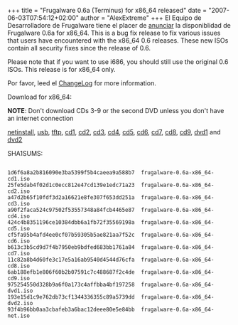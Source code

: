 +++
title = "Frugalware 0.6a (Terminus) for x86_64 released"
date = "2007-06-03T07:54:12+02:00"
author = "AlexExtreme"
+++
El Equipo de Desarrolladore de Frugalware tiene el placer de [anunciar](/news/67) la disponiblidad de Frugalware 0.6a for x86\_64. This is a bug fix release to fix
 various issues that users have encountered with the x86\_64 0.6 releases. These new ISOs contain all security fixes since the release of 0.6.  
  


 Please note that if you want to use i686, you should still use the original 0.6 ISOs. This release is for x86\_64 only.  
  


 Por favor, leed el [ChangeLog](http://ftp.frugalware.org/pub/frugalware/frugalware-stable/ChangeLog.txt) for more information.  

 Download for x86\_64:  

**NOTE**: Don't download CDs 3-9 or the second DVD unless you don't have an internet connection  

[netinstall](/download/frugalware-0.6-iso/frugalware-0.6a-x86_64-net.iso),
 [usb](/download/frugalware-0.6-iso/frugalware-0.6a-x86_64-usb.tar.gz),
 [tftp](/download/frugalware-0.6-iso/frugalware-0.6a-x86_64-tftp.img.gz),
 [cd1](/download/frugalware-0.6-iso/frugalware-0.6a-x86_64-cd1.iso),
 [cd2](/download/frugalware-0.6-iso/frugalware-0.6a-x86_64-cd2.iso),
 [cd3](/download/frugalware-0.6-iso/frugalware-0.6a-x86_64-cd3.iso),
 [cd4](/download/frugalware-0.6-iso/frugalware-0.6a-x86_64-cd4.iso),
 [cd5](/download/frugalware-0.6-iso/frugalware-0.6a-x86_64-cd5.iso),
 [cd6](/download/frugalware-0.6-iso/frugalware-0.6a-x86_64-cd6.iso),
 [cd7](/download/frugalware-0.6-iso/frugalware-0.6a-x86_64-cd7.iso),
 [cd8](/download/frugalware-0.6-iso/frugalware-0.6a-x86_64-cd8.iso),
 [cd9](/download/frugalware-0.6-iso/frugalware-0.6a-x86_64-cd9.iso),
 [dvd1](/download/frugalware-0.6-iso/frugalware-0.6a-x86_64-dvd1.iso) and
 [dvd2](/download/frugalware-0.6-iso/frugalware-0.6a-x86_64-dvd2.iso)
  

 SHA1SUMS:
 
```

1d6f6a8a2b816090e3ba5399f5b4caeea9a588b7  frugalware-0.6a-x86_64-cd1.iso
25fe5dab4f02d1c0ecc812e47cd139e1edc71a23  frugalware-0.6a-x86_64-cd2.iso
a47d2b65f10fdf3d2a16621e8fe307f653dd251a  frugalware-0.6a-x86_64-cd3.iso
a90f2faca524c97502f53557348a84fcb4465e87  frugalware-0.6a-x86_64-cd4.iso
424c4b8351196ce10384dbb6a1fb72f35569198a  frugalware-0.6a-x86_64-cd5.iso
cf5fa95b4afd4ee0cf07b59305b5ae821aa7f52c  frugalware-0.6a-x86_64-cd6.iso
b613c3b5cd9d7f4b7950eb9bdfed683bb1761a84  frugalware-0.6a-x86_64-cd7.iso
11c82a8b4d60fe3c17e5a16ab9540d4544d76cfa  frugalware-0.6a-x86_64-cd8.iso
6ab188efb1e806f60b2b07591c7c488687f2c4de  frugalware-0.6a-x86_64-cd9.iso
975254550d328b9a6f0a173c4affbba4bf197258  frugalware-0.6a-x86_64-dvd1.iso
193e15d1c9e762db73cf1344336355c89a5739dd  frugalware-0.6a-x86_64-dvd2.iso
93f4b96bb0aa3cbafeb3a6bac12deee80e5e84bb  frugalware-0.6a-x86_64-net.iso
            
```
